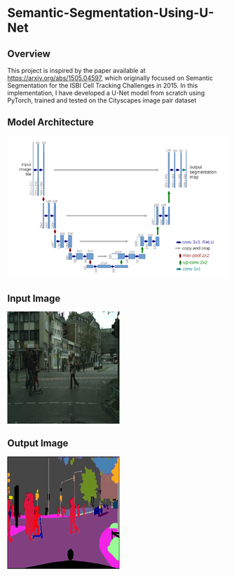 # Semantic-Segmentation-Using-U-Net

## Overview
This project is inspired by the paper available at <https://arxiv.org/abs/1505.04597>, which originally focused on Semantic Segmentation for the ISBI Cell Tracking Challenges in 2015. In this implementation, I have developed a U-Net model from scratch using PyTorch, trained and tested on the Cityscapes image pair dataset 

## Model Architecture
![model_architecture.jpg](model_architecture.jpg)


## Input Image
![Input Image](input.jpg)

## Output Image
![Output Image](output.jpg)
